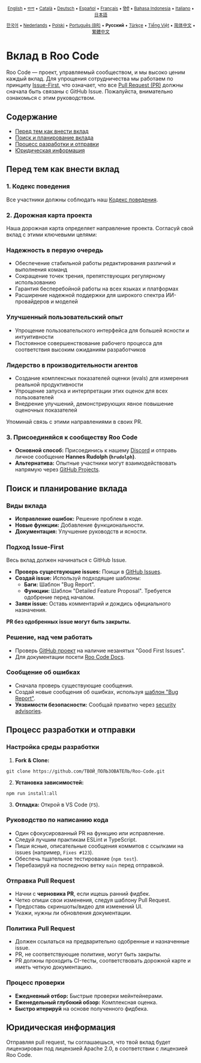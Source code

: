 <div align="center">
<sub>

[English](../../CONTRIBUTING.md) • [বাংলা](../bn/CONTRIBUTING.md) • [Català](../ca/CONTRIBUTING.md) • [Deutsch](../de/CONTRIBUTING.md) • [Español](../es/CONTRIBUTING.md) • [Français](../fr/CONTRIBUTING.md) • [हिंदी](../hi/CONTRIBUTING.md) • [Bahasa Indonesia](../id/CONTRIBUTING.md) • [Italiano](../it/CONTRIBUTING.md) • [日本語](../ja/CONTRIBUTING.md)

</sub>
<sub>

[한국어](../ko/CONTRIBUTING.md) • [Nederlands](../nl/CONTRIBUTING.md) • [Polski](../pl/CONTRIBUTING.md) • [Português (BR)](../pt-BR/CONTRIBUTING.md) • <b>Русский</b> • [Türkçe](../tr/CONTRIBUTING.md) • [Tiếng Việt](../vi/CONTRIBUTING.md) • [简体中文](../zh-CN/CONTRIBUTING.md) • [繁體中文](../zh-TW/CONTRIBUTING.md)

</sub>
</div>

# Вклад в Roo Code

Roo Code — проект, управляемый сообществом, и мы высоко ценим каждый вклад. Для упрощения сотрудничества мы работаем по принципу [Issue-First](#подход-issue-first), что означает, что все [Pull Request (PR)](#отправка-pull-request) должны сначала быть связаны с GitHub Issue. Пожалуйста, внимательно ознакомься с этим руководством.

## Содержание

- [Перед тем как внести вклад](#перед-тем-как-внести-вклад)
- [Поиск и планирование вклада](#поиск-и-планирование-вклада)
- [Процесс разработки и отправки](#процесс-разработки-и-отправки)
- [Юридическая информация](#юридическая-информация)

## Перед тем как внести вклад

### 1. Кодекс поведения

Все участники должны соблюдать наш [Кодекс поведения](./CODE_OF_CONDUCT.md).

### 2. Дорожная карта проекта

Наша дорожная карта определяет направление проекта. Согласуй свой вклад с этими ключевыми целями:

### Надежность в первую очередь

- Обеспечение стабильной работы редактирования различий и выполнения команд
- Сокращение точек трения, препятствующих регулярному использованию
- Гарантия бесперебойной работы на всех языках и платформах
- Расширение надежной поддержки для широкого спектра ИИ-провайдеров и моделей

### Улучшенный пользовательский опыт

- Упрощение пользовательского интерфейса для большей ясности и интуитивности
- Постоянное совершенствование рабочего процесса для соответствия высоким ожиданиям разработчиков

### Лидерство в производительности агентов

- Создание комплексных показателей оценки (evals) для измерения реальной продуктивности
- Упрощение запуска и интерпретации этих оценок для всех пользователей
- Внедрение улучшений, демонстрирующих явное повышение оценочных показателей

Упоминай связь с этими направлениями в своих PR.

### 3. Присоединяйся к сообществу Roo Code

- **Основной способ:** Присоединись к нашему [Discord](https://discord.gg/roocode) и отправь личное сообщение **Hannes Rudolph (`hrudolph`)**.
- **Альтернатива:** Опытные участники могут взаимодействовать напрямую через [GitHub Projects](https://github.com/orgs/RooCodeInc/projects/1).

## Поиск и планирование вклада

### Виды вклада

- **Исправление ошибок:** Решение проблем в коде.
- **Новые функции:** Добавление функциональности.
- **Документация:** Улучшение руководств и ясности.

### Подход Issue-First

Весь вклад должен начинаться с GitHub Issue.

- **Проверь существующие issues:** Поищи в [GitHub Issues](https://github.com/RooCodeInc/Roo-Code/issues).
- **Создай issue:** Используй подходящие шаблоны:
    - **Баги:** Шаблон "Bug Report".
    - **Функции:** Шаблон "Detailed Feature Proposal". Требуется одобрение перед началом.
- **Заяви issue:** Оставь комментарий и дождись официального назначения.

**PR без одобренных issue могут быть закрыты.**

### Решение, над чем работать

- Проверь [GitHub проект](https://github.com/orgs/RooCodeInc/projects/1) на наличие незанятых "Good First Issues".
- Для документации посети [Roo Code Docs](https://github.com/RooCodeInc/Roo-Code-Docs).

### Сообщение об ошибках

- Сначала проверь существующие сообщения.
- Создай новые сообщения об ошибках, используя [шаблон "Bug Report"](https://github.com/RooCodeInc/Roo-Code/issues/new/choose).
- **Уязвимости безопасности:** Сообщай приватно через [security advisories](https://github.com/RooCodeInc/Roo-Code/security/advisories/new).

## Процесс разработки и отправки

### Настройка среды разработки

1. **Fork & Clone:**

```
git clone https://github.com/ТВОЙ_ПОЛЬЗОВАТЕЛЬ/Roo-Code.git
```

2. **Установка зависимостей:**

```
npm run install:all
```

3. **Отладка:** Открой в VS Code (`F5`).

### Руководство по написанию кода

- Один сфокусированный PR на функцию или исправление.
- Следуй лучшим практикам ESLint и TypeScript.
- Пиши ясные, описательные сообщения коммитов с ссылками на issues (например, `Fixes #123`).
- Обеспечь тщательное тестирование (`npm test`).
- Перебазируй на последнюю ветку `main` перед отправкой.

### Отправка Pull Request

- Начни с **черновика PR**, если ищешь ранний фидбек.
- Четко опиши свои изменения, следуя шаблону Pull Request.
- Предоставь скриншоты/видео для изменений UI.
- Укажи, нужны ли обновления документации.

### Политика Pull Request

- Должен ссылаться на предварительно одобренные и назначенные issue.
- PR, не соответствующие политике, могут быть закрыты.
- PR должны проходить CI-тесты, соответствовать дорожной карте и иметь четкую документацию.

### Процесс проверки

- **Ежедневный отбор:** Быстрые проверки мейнтейнерами.
- **Еженедельный глубокий обзор:** Комплексная оценка.
- **Быстро итерируй** на основе полученного фидбека.

## Юридическая информация

Отправляя pull request, ты соглашаешься, что твой вклад будет лицензирован под лицензией Apache 2.0, в соответствии с лицензией Roo Code.
